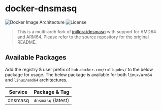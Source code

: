 # docker-dnsmasq

![Docker Image Architecture](https://img.shields.io/badge/architecture-arm64%20%7C%20amd64-success)
![License](https://img.shields.io/github/license/dockergiant/docker-images-services)

> This is a multi-arch fork of [jpillora/dnsmasq](https://github.com/jpillora/docker-dnsmasq) with support for AMD64 and ARM64. Please refer to the source repository for the original README.

## Available Packages

Add the registry & user prefix of `hub.docker.com/rollupdev/` to the below package for usage. The below package is available for both `linux/arm64` and `linux/amd64` architectures.

| Service | Package & Tag |
|---|---|
| dnsmasq | `dnsmasq` (latest) |
